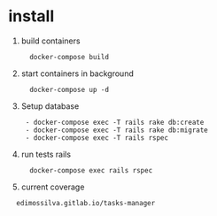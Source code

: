 # install

1. build containers
   ```
     docker-compose build
   ```

1. start containers in background
   ```
     docker-compose up -d
   ```

1. Setup database
   ```
    - docker-compose exec -T rails rake db:create
    - docker-compose exec -T rails rake db:migrate
    - docker-compose exec -T rails rspec

   ```

1. run tests rails
   ```
     docker-compose exec rails rspec
   ```

1. current coverage
  ```
    edimossilva.gitlab.io/tasks-manager
  ```